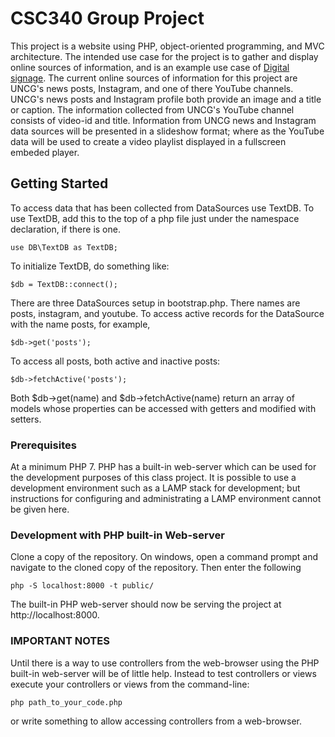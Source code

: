 # CSC340 Group Project

This project is a website using PHP, object-oriented programming, and MVC architecture.  The intended use case for the project is to gather and display online sources of information, and is an example use case of [Digital signage](https://en.wikipedia.org/wiki/Digital_signage).  The current online sources of information for this project are UNCG's news posts, Instagram, and one of there YouTube channels.  UNCG's news posts and Instagram profile both provide an image and a title or caption.  The information collected from UNCG's YouTube channel consists of video-id and title.  Information from UNCG news and Instagram data sources will be presented in a slideshow format; where as the YouTube data will be used to create a video playlist displayed in a fullscreen embeded player.

## Getting Started

To access data that has been collected from DataSources use TextDB.  To use TextDB, add this to the top of a php file just under the namespace declaration, if there is one.

```
use DB\TextDB as TextDB;
```

To initialize TextDB, do something like:

```
$db = TextDB::connect();
```

There are three DataSources setup in bootstrap.php.  There names are posts, instagram, and youtube.  To access active records for the DataSource with the name posts, for example,

```
$db->get('posts');
```

To access all posts, both active and inactive posts:

```
$db->fetchActive('posts');
```

Both $db->get(name) and $db->fetchActive(name) return an array of models whose properties can be accessed with getters and modified with setters.


### Prerequisites

At a minimum PHP 7.  PHP has a built-in web-server which can be used for the development purposes of this class project.  It is possible to use a development environment such as a LAMP stack for development; but instructions for configuring and administrating a LAMP environment cannot be given here.

### Development with PHP built-in Web-server

Clone a copy of the repository.  On windows, open a command prompt and navigate to the cloned copy of the repository.  Then enter the following

```
php -S localhost:8000 -t public/
```

The built-in PHP web-server should now be serving the project at http://localhost:8000.

### IMPORTANT NOTES

Until there is a way to use controllers from the web-browser using the PHP built-in web-server will be of little help.  Instead to test controllers or views execute your controllers or views from the command-line:

```
php path_to_your_code.php
```

or write something to allow accessing controllers from a web-browser.
